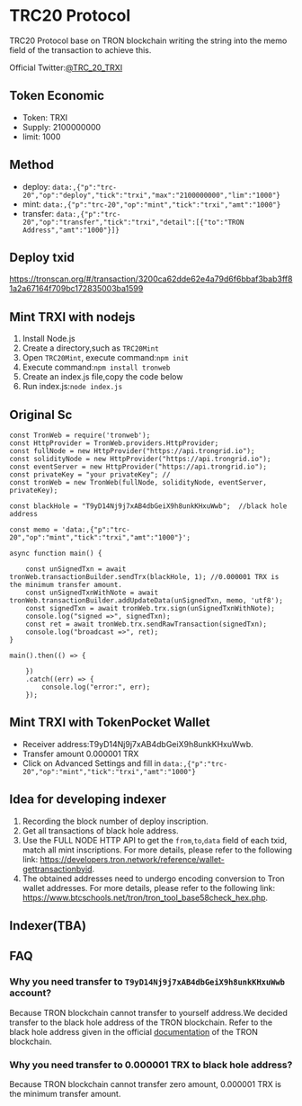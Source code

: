 # TRC20 Protocol
TRC20 Protocol base on TRON blockchain writing the string into the memo field of the transaction to achieve this.

Official Twitter:[@TRC_20_TRXI](https://twitter.com/TRC_20_TRXI)

## Token Economic
 - Token: TRXI
 - Supply: 2100000000
 - limit: 1000

## Method
 - deploy: `data:,{"p":"trc-20","op":"deploy","tick":"trxi","max":"2100000000","lim":"1000"}`
 - mint: `data:,{"p":"trc-20","op":"mint","tick":"trxi","amt":"1000"}`
 - transfer: `data:,{"p":"trc-20","op":"transfer","tick":"trxi","detail":[{"to":"TRON Address","amt":"1000"}]}`

## Deploy txid
https://tronscan.org/#/transaction/3200ca62dde62e4a79d6f6bbaf3bab3ff81a2a67164f709bc172835003ba1599

## Mint TRXI with nodejs
1. Install Node.js
2. Create a directory,such as `TRC20Mint`
3. Open `TRC20Mint`, execute command:`npm init`
4. Execute command:`npm install tronweb `
5. Create an index.js file,copy the code below
6. Run index.js:`node index.js` 

## Original Sc
```
const TronWeb = require('tronweb');
const HttpProvider = TronWeb.providers.HttpProvider;
const fullNode = new HttpProvider("https://api.trongrid.io");
const solidityNode = new HttpProvider("https://api.trongrid.io");
const eventServer = new HttpProvider("https://api.trongrid.io");
const privateKey = "your privateKey"; //
const tronWeb = new TronWeb(fullNode, solidityNode, eventServer, privateKey);

const blackHole = "T9yD14Nj9j7xAB4dbGeiX9h8unkKHxuWwb";  //black hole address

const memo = 'data:,{"p":"trc-20","op":"mint","tick":"trxi","amt":"1000"}';  

async function main() {

    const unSignedTxn = await tronWeb.transactionBuilder.sendTrx(blackHole, 1); //0.000001 TRX is the minimum transfer amount.
    const unSignedTxnWithNote = await tronWeb.transactionBuilder.addUpdateData(unSignedTxn, memo, 'utf8');
    const signedTxn = await tronWeb.trx.sign(unSignedTxnWithNote);
    console.log("signed =>", signedTxn);
    const ret = await tronWeb.trx.sendRawTransaction(signedTxn);
    console.log("broadcast =>", ret);
}

main().then(() => {

    })
    .catch((err) => {
        console.log("error:", err);
    });
```

## Mint TRXI with TokenPocket Wallet
 - Receiver address:T9yD14Nj9j7xAB4dbGeiX9h8unkKHxuWwb.
 - Transfer amount 0.000001 TRX
 - Click on Advanced Settings and fill in `data:,{"p":"trc-20","op":"mint","tick":"trxi","amt":"1000"}`



## Idea for developing indexer
1. Recording the block number of deploy inscription.
2. Get all transactions of black hole address.
3. Use the FULL NODE HTTP API to get the `from`,`to`,`data` field of each txid, match all mint inscriptions. For more details, please refer to the following link: https://developers.tron.network/reference/wallet-gettransactionbyid.
4. The obtained addresses need to undergo encoding conversion to Tron wallet addresses. For more details, please refer to the following link: https://www.btcschools.net/tron/tron_tool_base58check_hex.php.

## Indexer(TBA)


## FAQ
### Why you need transfer to `T9yD14Nj9j7xAB4dbGeiX9h8unkKHxuWwb` account?
Because TRON blockchain cannot transfer to yourself address.We decided transfer to the black hole address of the TRON blockchain. Refer to the black hole address given in the official [documentation](https://developers.tron.network/docs/faq#3-what-is-the-destruction-address-of-tron) of the TRON blockchain. 

### Why you need transfer to 0.000001 TRX to black hole address?
Because TRON blockchain cannot transfer zero amount, 0.000001 TRX is the minimum transfer amount.





